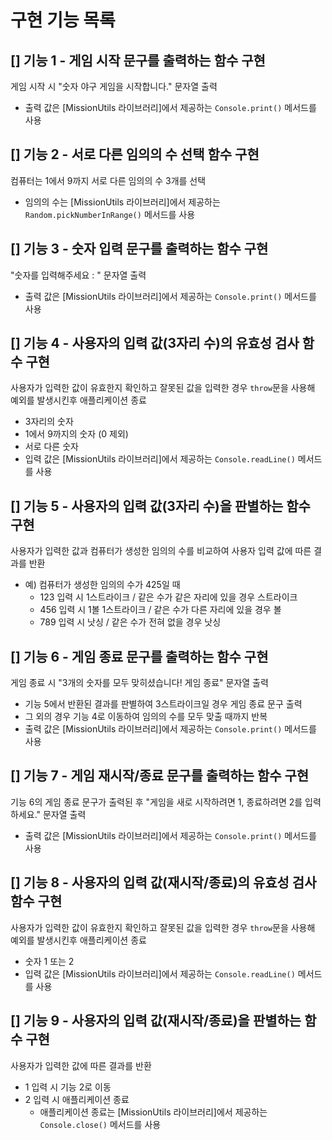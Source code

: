 # 구현 기능 목록

## [] 기능 1 - 게임 시작 문구를 출력하는 함수 구현

게임 시작 시 "숫자 야구 게임을 시작합니다." 문자열 출력

- 출력 값은 [MissionUtils 라이브러리]에서 제공하는 `Console.print()` 메서드를 사용


## [] 기능 2 - 서로 다른 임의의 수 선택 함수 구현

컴퓨터는 1에서 9까지 서로 다른 임의의 수 3개를 선택

- 임의의 수는 [MissionUtils 라이브러리]에서 제공하는 `Random.pickNumberInRange()` 메서드를 사용

## [] 기능 3 - 숫자 입력 문구를 출력하는 함수 구현

"숫자를 입력해주세요 : " 문자열 출력

- 출력 값은 [MissionUtils 라이브러리]에서 제공하는 `Console.print()` 메서드를 사용

## [] 기능 4 - 사용자의 입력 값(3자리 수)의 유효성 검사 함수 구현

사용자가 입력한 값이 유효한지 확인하고 잘못된 값을 입력한 경우 `throw`문을 사용해 예외를 발생시킨후 애플리케이션 종료

- 3자리의 숫자
- 1에서 9까지의 숫자 (0 제외)
- 서로 다른 숫자
- 입력 값은 [MissionUtils 라이브러리]에서 제공하는 `Console.readLine()` 메서드를 사용

## [] 기능 5 - 사용자의 입력 값(3자리 수)을 판별하는 함수 구현

사용자가 입력한 값과 컴퓨터가 생성한 임의의 수를 비교하여 사용자 입력 값에 따른 결과를 반환

- 예) 컴퓨터가 생성한 임의의 수가 425일 때
  - 123 입력 시 1스트라이크 / 같은 수가 같은 자리에 있을 경우 스트라이크
  - 456 입력 시 1볼 1스트라이크 / 같은 수가 다른 자리에 있을 경우 볼
  - 789 입력 시 낫싱 / 같은 수가 전혀 없을 경우 낫싱

## [] 기능 6 - 게임 종료 문구를 출력하는 함수 구현

게임 종료 시 "3개의 숫자를 모두 맞히셨습니다! 게임 종료" 문자열 출력

- 기능 5에서 반환된 결과를 판별하여 3스트라이크일 경우 게임 종료 문구 출력
- 그 외의 경우 기능 4로 이동하여 임의의 수를 모두 맞출 때까지 반복
- 출력 값은 [MissionUtils 라이브러리]에서 제공하는 `Console.print()` 메서드를 사용

## [] 기능 7 - 게임 재시작/종료 문구를 출력하는 함수 구현

기능 6의 게임 종료 문구가 출력된 후 "게임을 새로 시작하려면 1, 종료하려면 2를 입력하세요." 문자열 출력

- 출력 값은 [MissionUtils 라이브러리]에서 제공하는 `Console.print()` 메서드를 사용

## [] 기능 8 - 사용자의 입력 값(재시작/종료)의 유효성 검사 함수 구현

사용자가 입력한 값이 유효한지 확인하고 잘못된 값을 입력한 경우 `throw`문을 사용해 예외를 발생시킨후 애플리케이션 종료

- 숫자 1 또는 2
- 입력 값은 [MissionUtils 라이브러리]에서 제공하는 `Console.readLine()` 메서드를 사용

## [] 기능 9 - 사용자의 입력 값(재시작/종료)을 판별하는 함수 구현

사용자가 입력한 값에 따른 결과를 반환

- 1 입력 시 기능 2로 이동
- 2 입력 시 애플리케이션 종료
  - 애플리케이션 종료는 [MissionUtils 라이브러리]에서 제공하는 `Console.close()` 메서드를 사용
